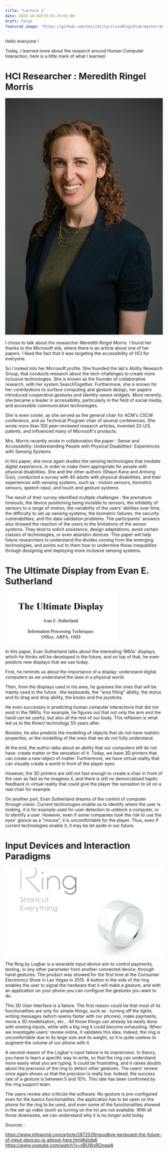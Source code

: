 ```yaml
---
title: "Lecture 2"
date: 2020-10-04T19:55:25+02:00
draft: false
featured_image: "https://github.com/Ceici92/CeciliasBlog/blob/master/docs/images/Lecture2/IvanSutherland.JPG?raw=true"
---
```


Hello everyone !

Today, I learned more about the research around Human Computer Interaction, here is a little mark of what I learned.

# HCI Researcher : Meredith Ringel Morris

![alt Text](https://github.com/Ceici92/CeciliasBlog/blob/master/docs/images/Lecture2/merrie_morris.jpg?raw=true "")

I chose to talk about the researcher Meredith Ringel Morris. 
I found her thanks to the Microsoft site, where there is an article about one of her papers. 
I liked the fact that it was targeting the accessibility of HCI for everyone.

So I looked into her Microsoft profile.
She founded the lab's Ability Research Group, that conducts research about the tech-challenges to create more inclusive technologies. 
She is known as the founder of collaborative research, with her system SearchTogether.
Furthermore, she is known for her contributions to surface computing and gesture design, her papers introduced cooperative gestures and identity-aware widgets. 
More recently, she became a leader in accessibility, particularly in the field of social media, and accessible communication technologies.


She is even cooler, as she served as the general chair for ACM's CSCW conference, and as Technical Program chair of several conferences.
She wrote more than 100 peer-reviewed research articles, invented 20 U/S. patents, and influenced many of Microsoft's products.


Mrs. Morris recently wrote in collaboration the paper : Sense and Accessibility: Understanding People with Physical Disabilities' Experiences with Sensing Systems.

In this paper, she once again studies the sensing technologies that mediate digital experience, in order to make them appropriate for people with physical disabilities.
She and the other authors (Shaun Kane and Anhong Guo), conducted a survey with 40 adults with physical disabilities, and their experiences with sensing systems, such as : motion sensors, biometric sensors, speech input, and touch and gesture systems.

The result of their survey identified multiple challenges : the premature timeouts, the device positioning being invisible to sensors, the infidelity of sensors to a range of motion, the variability of the users' abilities over time, the difficulty to set up sensing systems, the biometric failures, the security vulnerabilities, and the data validation problems.
The participants' answers also showed the reaction of the users to the limitations of the sensor systems.
They tend to solicit assistance, design adaptations, avoid certain classes of technologies, or even abandon devices.
This paper will help future researchers to understand the divides coming from the emerging technologies, and points out to them how to undermine those inequalities through designing and deploying more inclusive sensing systems.


# The Ultimate Display from Evan E. Sutherland

![alt Text](https://github.com/Ceici92/CeciliasBlog/blob/master/docs/images/Lecture2/IvanSutherland.JPG?raw=true "")

In this paper, Evan Sutherland talks about the interesting 1960s' displays, which he thinks will be developed in the future, and on top of that, he even predicts new displays that we use today. 

First, he reminds us about the importance of a display: understand digital computers as we understand the laws in a physical world. 

Then, from the displays used in his area, he guesses the ones that will be mainly used in the future : the keyboards, the "area filling" ability, the stylus and its drag and drop ability, the knobs and the joysticks.

He even successes in predicting human computer interactions that did not exist in the 1960s. For example, he figures out that not only the arm and the hand can be useful, but also all the rest of our body. This reflexion is what led us to the Kinect technology 50 years after.

Besides, he also predicts the modelling of objects that do not have realistic properties, or the modelling of the ones that we do not fully understand. 

At the end, the author talks about an ability that our computers still do not have: create matter or the sensation of it. Today, we have 3D printers that can create a new object of matter. Furthermore, we have virtual reality that can visually create a world in front of the player eyes. 

However, the 3D printers are still not fast enough to create a chair in front of the user as fast as he imagines it, and there is still no democratised haptic feedback in virtual reality that could give the player the sensation to sit on a real chair for example.

On another part, Evan Sutherland dreams of the control of computer through vision. 
Current technologies enable us to identify where the user is looking, it is for example used for user detection to unblock a computer, or to identify a user. 
However, even if some companies took the risk to use the eyes' glance as a "mouse", it is uncomfortable for the player. Thus, even if current technologies enable it, it may be let aside in our future.



# Input Devices and Interaction Paradigms

![alt Text](https://github.com/Ceici92/CeciliasBlog/blob/master/docs/images/Lecture2/Ring.jpg?raw=true "")

The Ring by Logbar is a wearable input device aim to control payments, texting, or any other parameter from another connected device, through hand gestures. The product was showed for the first time at the Consumer Electronics Show in Las Vegas in 2015.
A button in the side of the ring enables the user to signal the hardware that it will make a gesture, and with an application on your phone you can configure the gestures you want to do. 

This 3D User Interface is a failure. 
The first reason could be that most of its functionalities are only for simple things, such as : turning off the lights, writing messages (which seems faster with our phones), make payments, move a 3D modelisation, etc...
All those things can already be easily done with existing inputs, while with a big ring it could become exhausting. 
When we investigate users' review online, it validates this idea. Indeed, the ring is uncomfortable due to its large size and its weight, so it is quite useless to augment the volume of our phone with it.

A second reason of the Logbar's input failure is its imprecision. 
In theory, you have to learn a specific way to write, so that the ring can understand more easily what you are typing.
It could be frustrating, and it raises doubts about the precision of the ring to detect other gestures. 
The users' review once again shows us that the precision is really low. 
Indeed, the success rate of a gesture is between 5 and 10%. 
This rate has been confirmed by the ring support team. 

The users review also criticize the software. 
No gesture is pre-configured even for the basics functionalities, the application has to be open on the phone for the ring to be used, and even some of the functionalities showed in the set up video (such as turning on the tv) are not available.
With all those downsizes, we can understand why it is no longer sold today

Sources : 

https://www.infoworld.com/article/2872529/goodbye-keyboard-the-future-of-input-devices-is-almost-here.html#slide6
https://www.youtube.com/watch?v=nBUWxROnqwA
